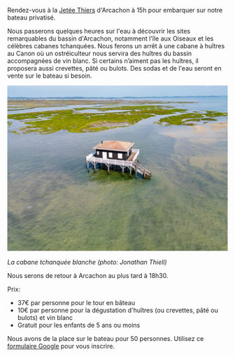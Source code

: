 <p>
Rendez-vous à la <a href="https://maps.app.goo.gl/wQJ3EPtEdrQRTSSe6">Jetée Thiers</a> d'Arcachon à 15h pour embarquer sur notre bateau privatisé.
</p>
<p>
Nous passerons quelques heures sur l'eau à découvrir les sites remarquables du bassin d'Arcachon, notamment l'île aux Oiseaux et les célèbres cabanes tchanquées. Nous ferons un arrêt à une cabane à huîtres au Canon où un ostréiculteur nous servira des huîtres du bassin accompagnées de vin blanc. Si certains n’aiment pas les huîtres, il proposera aussi crevettes, pâté ou bulots. Des sodas et de l'eau seront en vente sur le bateau si besoin.
</p>
<div class="thumbnail thumbnail-portrait">
  <img src="/img/cabane-blanche-small.jpg" class="img-thumbnail" alt="Arcachon" title="Arcachon">
  <div class="caption">
    <p><i>La cabane tchanquée blanche (photo: Jonathan Thiell)</i></p>
  </div>
</div>
<p>
Nous serons de retour à Arcachon au plus tard à 18h30.
</p>
<p>
Prix:
<ul>
<li>37€ par personne pour le tour en bâteau</li>
<li>10€ par personne pour la dégustation d'huîtres (ou crevettes, pâté ou bulots) et vin blanc</li>
<li>Gratuit pour les enfants de 5 ans ou moins</li>
</ul>
</p>
<p>
Nous avons de la place sur le bateau pour 50 personnes. Utilisez ce <a target="_blank" href="https://forms.gle/D42W2iPANCt7dTdp9">formulaire Google</a> pour vous inscrire.
</p>
